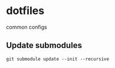 # dotfiles
common configs

## Update submodules

```shell
git submodule update --init --recursive
```